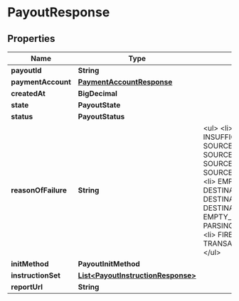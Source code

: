 

# PayoutResponse


## Properties

| Name | Type | Description | Notes |
|------------ | ------------- | ------------- | -------------|
|**payoutId** | **String** |  |  |
|**paymentAccount** | [**PaymentAccountResponse**](PaymentAccountResponse.md) |  |  |
|**createdAt** | **BigDecimal** |  |  |
|**state** | **PayoutState** |  |  |
|**status** | **PayoutStatus** |  |  |
|**reasonOfFailure** | **String** | &lt;ul&gt;  &lt;li&gt; INSUFFICIENT_BALANCE&lt;/li&gt; &lt;li&gt; SOURCE_TRANSLATION&lt;/li&gt; &lt;li&gt; SOURCE_NOT_UNIQUE&lt;/li&gt; &lt;li&gt; SOURCE_NOT_FOUND&lt;/li&gt; &lt;li&gt; SOURCE_TYPE_NOT_SUPPORTED&lt;/li&gt; &lt;li&gt; EMPTY_SOURCE&lt;/li&gt; &lt;li&gt; DESTINATION_TRANSLATION&lt;/li&gt; &lt;li&gt; DESTINATION_NOT_UNIQUE&lt;/li&gt; &lt;li&gt; DESTINATION_NOT_FOUND&lt;/li&gt; &lt;li&gt; EMPTY_DESTINATION&lt;/li&gt; &lt;li&gt; PARSING &lt;/li&gt; &lt;li&gt; UNKNOWN&lt;/li&gt; &lt;li&gt; FIREBLOCKS_CLIENT&lt;/li&gt; &lt;li&gt; TRANSACTION_SUBMISSION&lt;/li&gt; &lt;/ul&gt;  |  [optional] |
|**initMethod** | **PayoutInitMethod** |  |  [optional] |
|**instructionSet** | [**List&lt;PayoutInstructionResponse&gt;**](PayoutInstructionResponse.md) |  |  |
|**reportUrl** | **String** |  |  [optional] |



